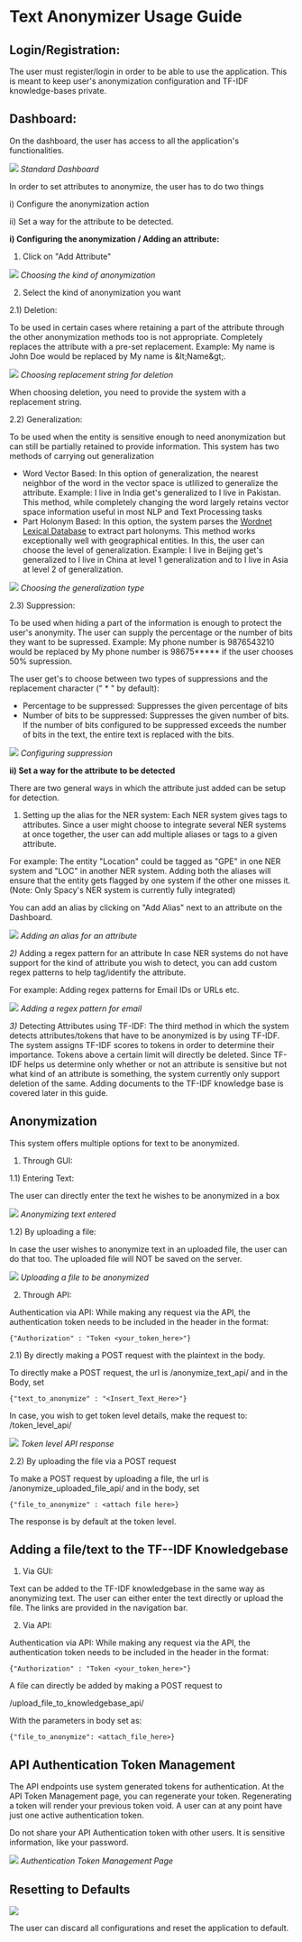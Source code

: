 # Text Anonymizer Usage Guide

## Login/Registration:

The user must register/login in order to be able to use the application. This is meant to keep user&#39;s anonymization configuration and TF-IDF knowledge-bases private.

## Dashboard:

On the dashboard, the user has access to all the application&#39;s functionalities.

![](screenshots/1.png)
_Standard Dashboard_

In order to set attributes to anonymize, the user has to do two things

i) Configure the anonymization action

ii) Set a way for the attribute to be detected.



**i) Configuring the anonymization / Adding an attribute:**


1) Click on &quot;Add Attribute&quot;


![](screenshots/2.png)
_Choosing the kind of anonymization_


2) Select the kind of anonymization you want

2.1) Deletion:

To be used in certain cases where retaining a part of the attribute through the other anonymization methods too is not appropriate. Completely replaces the attribute with a pre-set replacement. Example: My name is John Doe would be replaced by My name is \&lt;Name\&gt;.

![](screenshots/deletion_config.png)
_Choosing replacement string for deletion_


When choosing deletion, you need to provide the system with a replacement string.

2.2) Generalization:

 To be used when the entity is sensitive enough to need anonymization but can still be partially retained to provide information. This system has two methods of carrying out generalization

- Word Vector Based: In this option of generalization, the nearest neighbor of the word in the vector space is utlilized to generalize the attribute. Example: I live in India get&#39;s generalized to I live in Pakistan. This method, while completely changing the word largely retains vector space information useful in most NLP and Text Processing tasks
- Part Holonym Based: In this option, the system parses the [Wordnet Lexical Database](https://wordnet.princeton.edu/) to extract part holonyms. This method works exceptionally well with geographical entities. In this, the user can choose the level of generalization. Example: I live in Beijing get&#39;s generalized to I live in China at level 1 generalization and to I live in Asia at level 2 of generalization.

![](screenshots/gen_config.png)
_Choosing the generalization type_

2.3) Suppression:

 To be used when hiding a part of the information is enough to protect the user&#39;s anonymity. The user can supply the percentage or the number of bits they want to be supressed. Example: My phone number is 9876543210 would be replaced by My phone number is 98675\*\*\*\*\* if the user chooses 50% supression.

The user get&#39;s to choose between two types of suppressions and the replacement character (&quot; \* &quot; by default):

- Percentage to be suppressed: Suppresses the given percentage of bits
- Number of bits to be suppressed: Suppresses the given number of bits. If the number of bits configured to be suppressed exceeds the number of bits in the text, the entire text is replaced with the bits.

![](screenshots/supp_config.png)
_Configuring suppression_

**ii) Set a way for the attribute to be detected**

There are two general ways in which the attribute just added can be setup for detection.

1) Setting up the alias for the NER system: Each NER system gives tags to attributes. Since a user might choose to integrate several NER systems at once together, the user can add multiple aliases or tags to a given attribute.

For example: The entity &quot;Location&quot; could be tagged as &quot;GPE&quot; in one NER system and &quot;LOC&quot; in another NER system. Adding both the aliases will ensure that the entity gets flagged by one system if the other one misses it. (Note: Only Spacy&#39;s NER system is currently fully integrated)

You can add an alias by clicking on &quot;Add Alias&quot; next to an attribute on the Dashboard.

![](screenshots/add_alias.png)
_Adding an alias for an attribute_

_2)_ Adding a regex pattern for an attribute In case NER systems do not have support for the kind of attribute you wish to detect, you can add custom regex patterns to help tag/identify the attribute.

For example: Adding regex patterns for Email IDs or URLs etc.

![](screenshots/add_regex.png)
_Adding a regex pattern for email_

_3)_ Detecting Attributes using TF-IDF: The third method in which the system detects attributes/tokens that have to be anonymized is by using TF-IDF. The system assigns TF-IDF scores to tokens in order to determine their importance. Tokens above a certain limit will directly be deleted. Since TF-IDF helps us determine only whether or not an attribute is sensitive but not what kind of an attribute is something, the system currently only support deletion of the same. Adding documents to the TF-IDF knowledge base is covered later in this guide.

## Anonymization

This system offers multiple options for text to be anonymized.

1) Through GUI:

1.1) Entering Text:

The user can directly enter the text he wishes to be anonymized in a box


![](screenshots/anonymize.png)
_Anonymizing text entered_

1.2) By uploading a file:

In case the user wishes to anonymize text in an uploaded file, the user can do that too. The uploaded file will NOT be saved on the server.

![](screenshots/anonymize_file_gui.png)
_Uploading a file to be anonymized_

2) Through API:

Authentication via API: While making any request via the API, the authentication token needs to be included in the header in the format:

    {"Authorization" : "Token <your_token_here>"}

2.1) By directly making a POST request with the plaintext in the body.

To directly make a POST request, the url is /anonymize\_text\_api/ and in the Body, set

    {"text_to_anonymize" : "<Insert_Text_Here>"}

In case, you wish to get token level details, make the request to: /token\_level\_api/

![](screenshots/token_level_api.png)
_Token level API response_



2.2) By uploading the file via a POST request

To make a POST request by uploading a file, the url is /anonymize\_uploaded\_file\_api/ and in the body, set

    {"file_to_anonymize" : <attach file here>}

The response is by default at the token level.

## Adding a file/text to the TF--IDF Knowledgebase



1) Via GUI:

Text can be added to the TF-IDF knowledgebase in the same way as anonymizing text. The user can either enter the text directly or upload the file. The links are provided in the navigation bar.

2) Via API:

Authentication via API: While making any request via the API, the authentication token needs to be included in the header in the format:

    {"Authorization" : "Token <your_token_here>"}

A file can directly be added by making a POST request to

/upload\_file\_to\_knowledgebase\_api/

With the parameters in body set as:

    {"file_to_anonymize": <attach_file_here>}


## API Authentication Token Management



The API endpoints use system generated tokens for authentication. At the API Token Management page, you can regenerate your token. Regenerating a token will render your previous token void. A user can at any point have just one active authentication token.

Do not share your API Authentication token with other users. It is sensitive information, like your password.

![](screenshots/token_management.png)
_Authentication Token Management Page_

## Resetting to Defaults

![](screenshots/reset_setup.png)

The user can discard all configurations and reset the application to default.
